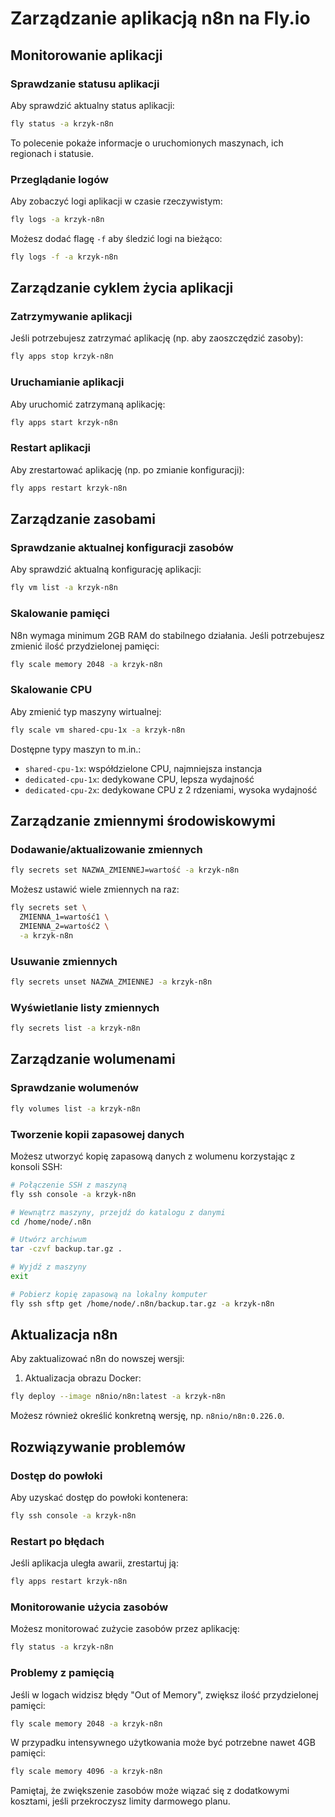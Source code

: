 # Zarządzanie aplikacją n8n na Fly.io

## Monitorowanie aplikacji

### Sprawdzanie statusu aplikacji

Aby sprawdzić aktualny status aplikacji:

```bash
fly status -a krzyk-n8n
```

To polecenie pokaże informacje o uruchomionych maszynach, ich regionach i statusie.

### Przeglądanie logów

Aby zobaczyć logi aplikacji w czasie rzeczywistym:

```bash
fly logs -a krzyk-n8n
```

Możesz dodać flagę `-f` aby śledzić logi na bieżąco:

```bash
fly logs -f -a krzyk-n8n
```

## Zarządzanie cyklem życia aplikacji

### Zatrzymywanie aplikacji

Jeśli potrzebujesz zatrzymać aplikację (np. aby zaoszczędzić zasoby):

```bash
fly apps stop krzyk-n8n
```

### Uruchamianie aplikacji

Aby uruchomić zatrzymaną aplikację:

```bash
fly apps start krzyk-n8n
```

### Restart aplikacji

Aby zrestartować aplikację (np. po zmianie konfiguracji):

```bash
fly apps restart krzyk-n8n
```

## Zarządzanie zasobami

### Sprawdzanie aktualnej konfiguracji zasobów

Aby sprawdzić aktualną konfigurację aplikacji:

```bash
fly vm list -a krzyk-n8n
```

### Skalowanie pamięci

N8n wymaga minimum 2GB RAM do stabilnego działania. Jeśli potrzebujesz zmienić ilość przydzielonej pamięci:

```bash
fly scale memory 2048 -a krzyk-n8n
```

### Skalowanie CPU

Aby zmienić typ maszyny wirtualnej:

```bash
fly scale vm shared-cpu-1x -a krzyk-n8n
```

Dostępne typy maszyn to m.in.:
- `shared-cpu-1x`: współdzielone CPU, najmniejsza instancja
- `dedicated-cpu-1x`: dedykowane CPU, lepsza wydajność
- `dedicated-cpu-2x`: dedykowane CPU z 2 rdzeniami, wysoka wydajność

## Zarządzanie zmiennymi środowiskowymi

### Dodawanie/aktualizowanie zmiennych

```bash
fly secrets set NAZWA_ZMIENNEJ=wartość -a krzyk-n8n
```

Możesz ustawić wiele zmiennych na raz:

```bash
fly secrets set \
  ZMIENNA_1=wartość1 \
  ZMIENNA_2=wartość2 \
  -a krzyk-n8n
```

### Usuwanie zmiennych

```bash
fly secrets unset NAZWA_ZMIENNEJ -a krzyk-n8n
```

### Wyświetlanie listy zmiennych

```bash
fly secrets list -a krzyk-n8n
```

## Zarządzanie wolumenami

### Sprawdzanie wolumenów

```bash
fly volumes list -a krzyk-n8n
```

### Tworzenie kopii zapasowej danych

Możesz utworzyć kopię zapasową danych z wolumenu korzystając z konsoli SSH:

```bash
# Połączenie SSH z maszyną
fly ssh console -a krzyk-n8n

# Wewnątrz maszyny, przejdź do katalogu z danymi
cd /home/node/.n8n

# Utwórz archiwum
tar -czvf backup.tar.gz .

# Wyjdź z maszyny
exit

# Pobierz kopię zapasową na lokalny komputer
fly ssh sftp get /home/node/.n8n/backup.tar.gz -a krzyk-n8n
```

## Aktualizacja n8n

Aby zaktualizować n8n do nowszej wersji:

1. Aktualizacja obrazu Docker:

```bash
fly deploy --image n8nio/n8n:latest -a krzyk-n8n
```

Możesz również określić konkretną wersję, np. `n8nio/n8n:0.226.0`.

## Rozwiązywanie problemów

### Dostęp do powłoki

Aby uzyskać dostęp do powłoki kontenera:

```bash
fly ssh console -a krzyk-n8n
```

### Restart po błędach

Jeśli aplikacja uległa awarii, zrestartuj ją:

```bash
fly apps restart krzyk-n8n
```

### Monitorowanie użycia zasobów

Możesz monitorować zużycie zasobów przez aplikację:

```bash
fly status -a krzyk-n8n
```

### Problemy z pamięcią

Jeśli w logach widzisz błędy "Out of Memory", zwiększ ilość przydzielonej pamięci:

```bash
fly scale memory 2048 -a krzyk-n8n
```

W przypadku intensywnego użytkowania może być potrzebne nawet 4GB pamięci:

```bash
fly scale memory 4096 -a krzyk-n8n
```

Pamiętaj, że zwiększenie zasobów może wiązać się z dodatkowymi kosztami, jeśli przekroczysz limity darmowego planu.